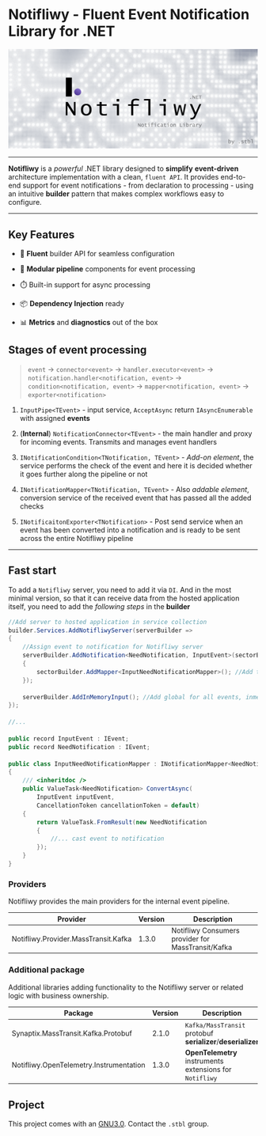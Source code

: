 # Notifliwy - Fluent Event Notification Library for .NET

![banner](https://raw.githubusercontent.com/dot-stbl/notifliwy/refs/heads/master/contents/repo.banner.png)

---

**Notifliwy** is a _powerful_ .NET library designed 
to **simplify** **event-driven** architecture implementation with a clean, `fluent API`. 
It provides end-to-end support for event notifications - 
from declaration to processing - using an intuitive **builder** pattern that makes complex 
workflows easy to configure.

---

## Key Features

* 🚀 **Fluent** builder API for seamless configuration

* 🧩 **Modular pipeline** components for event processing

* ⏱️ Built-in support for async processing

* 📦 **Dependency Injection** ready

* 📊 **Metrics** and **diagnostics** out of the box

## Stages of event processing

> `event` -> `connector<event>` -> `handler.executor<event>` 
> -> `notification.handler<notification, event>` -> `condition<notification, event>` 
> -> `mapper<notification, event>` -> `exporter<notification>`

1. `InputPipe<TEvent>` - input service, `AcceptAsync` return `IAsyncEnumerable` with assigned **events**

2. (**Internal**) `NotificationConnector<TEvent>` - the main handler and proxy for incoming events. 
Transmits and manages event handlers

3. `INotificationCondition<TNotification, TEvent>` - _Add-on element_, the service performs the check of the event and 
here it is decided whether it goes further along the pipeline or not

4. `INotificationMapper<TNotification, TEvent>` - Also _addable element_, conversion service of the received event 
that has passed all the added checks

5. `INotificaitonExporter<TNotification>` - Post send service when an event has been converted into a 
notification and is ready to be sent across the entire Notifliwy pipeline

---

## Fast start

To add a `Notifliwy` server, you need to add it via `DI`. And in the most minimal version, so that it can 
receive data from the hosted application itself, you need to add the _following steps_ in the **builder**

```csharp
//Add server to hosted application in service collection
builder.Services.AddNotifliwyServer(serverBuilder =>
{
    //Assign event to notification for Notifliwy server
    serverBuilder.AddNotification<NeedNotification, InputEvent>(sectorBuilder =>
    {
        sectorBuilder.AddMapper<InputNeedNotificationMapper>(); //Add to notification pipeline
    });
    
    serverBuilder.AddInMemoryInput(); //Add global for all events, inmemory pipe handling
});

//...

public record InputEvent : IEvent;
public record NeedNotification : IEvent;

public class InputNeedNotificationMapper : INotificationMapper<NeedNotification, InputEvent>
{
    /// <inheritdoc />
    public ValueTask<NeedNotification> ConvertAsync(
        InputEvent inputEvent, 
        CancellationToken cancellationToken = default)
    {
        return ValueTask.FromResult(new NeedNotification
        {
            //... cast event to notification
        });
    }
}
```

### Providers

Notifliwy provides the main providers for the internal event pipeline.

| Provider                             | Version | Description                                        |
|--------------------------------------|---------|----------------------------------------------------|
| Notifliwy.Provider.MassTransit.Kafka | 1.3.0   | Notifliwy Consumers provider for MassTransit/Kafka |

### Additional package

Additional libraries adding functionality to the Notifliwy server or related logic with business ownership.

| Package                                 | Version | Description                                                  |
|-----------------------------------------|---------|--------------------------------------------------------------|
| Synaptix.MassTransit.Kafka.Protobuf     | 2.1.0   | `Kafka/MassTransit` protobuf **serializer**/**deserializer** |
| Notifliwy.OpenTelemetry.Instrumentation | 1.3.0   | **OpenTelemetry** instruments extensions for `Notifliwy`     |

## Project

This project comes with an [GNU3.0](LICENSE). Contact the `.stbl` group.